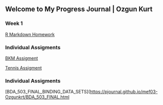 ## Welcome to My Progress Journal | Ozgun Kurt

### Week 1

[R Markdown Homework](https://pjournal.github.io/mef03-Ozgunkrt/R_Markdown_Homework.html)

### Individual Assigments

[BKM Assigment](https://pjournal.github.io/mef03-Ozgunkrt/BDA_503_BKMS.html)

[Tennis Assigment](https://pjournal.github.io/mef03-Ozgunkrt/BDA_503_Tennis_Assigment.html)

### Individual Assigments
[BDA_503_FINAL_BINDING_DATA_SETS](https://pjournal.github.io/mef03-Ozgunkrt/BDA_503_FINAL.html
